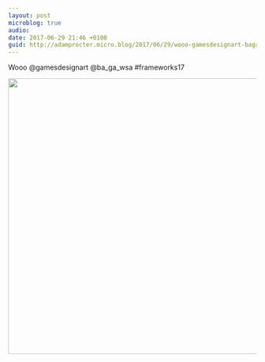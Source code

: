 ```yaml
---
layout: post
microblog: true
audio: 
date: 2017-06-29 21:46 +0100
guid: http://adamprocter.micro.blog/2017/06/29/wooo-gamesdesignart-bagawsa.html
---
```

Wooo @gamesdesignart @ba_ga_wsa #frameworks17

<img src="http://adamprocter.micro.blog/uploads/2017/8f72cc4c7d.jpg" width="600" height="558" />
